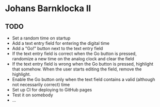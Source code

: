 # Johans Barnklocka II

## TODO
* Set a random time on startup
* Add a text entry field for entering the digital time
* Add a "Go!" button next to the text entry field
* If the text entry field is correct when the Go button is pressed, randomize a
  new time on the analog clock and clear the field
* If the text entry field is wrong when the Go button is pressed, highlight that
  somehow. When the user starts editing the field, remove the highlight.
* Enable the Go button only when the text field contains a valid (although not
  necessarily correct) time
* Set up CI for deploying to GitHub pages
* Test it on somebody
* ...
